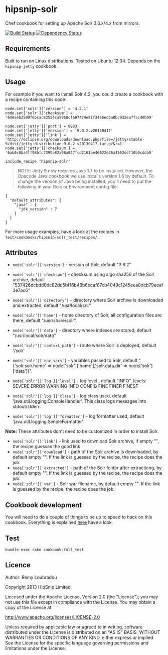 # hipsnip-solr

Chef cookbook for setting up Apache Solr 3.6.x/4.x from mirrors.

[![Build Status](https://travis-ci.org/hipsnip-cookbooks/solr.png?branch=master)](https://travis-ci.org/hipsnip-cookbooks/solr) [![Dependency Status](https://gemnasium.com/hipsnip-cookbooks/solr.png)](https://gemnasium.com/hipsnip-cookbooks/solr)

## Requirements

Built to run on Linux distributions. Tested on Ubuntu 12.04.
Depends on the `hipsnip-jetty` cookbook.

## Usage

For example if you want to install Solr 4.2, you could create a cookbook with a recipe containing this code:

    node.set['solr']['version'] = '4.2.1'
    node.set['solr']['checksum'] = '648a4b2509f6bcac83554ca5958cf607474e81f34e6ed3a0bc932ea7fac40b99'

    node.set['jetty']['port'] = 8983
    node.set['jetty']['version'] = '9.0.2.v20130417'
    node.set['jetty']['link'] = 'http://eclipse.org/downloads/download.php?file=/jetty/stable-9/dist/jetty-distribution-9.0.2.v20130417.tar.gz&r=1'
    node.set['jetty']['checksum'] = '6ab0c0ba4ff98bfc7399a82a96a047fcd2161ae46622e36a3552ecf10b9cddb9'

    include_recipe 'hipsnip-solr'


> NOTE: Jetty 9 now requires Java 1.7 to be installed. However, the Opscode Java cookbook we use installs version 1.6 by default. To change the version of Java being installed, you'll need to put the following in your Role or Environment config file:

    {
      "default_attributes": {
        "java" : {
          "jdk_version" : 7
        }
      }
    }


For more usage examples, have a look at the recipes in `test/cookbooks/hipsnip-solr_test/recipes/`.

## Attributes

* `node['solr']['version']` - version of Solr, default "3.6.2"
* `node['solr']['checksum']` - checksum using algo sha256 of the Solr archive, default "537426dcbdd0dc82dd5bf16b48b6bcaf87cb4049c1245eea8dcb79eeaf3e7ac6"
* `node['solr']['directory']` - directory where Solr archive is downloaded and extracted, default "/usr/local/src"

* `node['solr']['home']` - home directory of Solr, all configuration files are there, default "/usr/share/solr".
* `node['solr']['data']` - directory where indexes are stored, default "/usr/local/solr/data"

* `node['solr']['context_path']` - route where Solr is deployed, default '/solr'
* `node['solr']['env_vars']` -  variables passed to Solr, default "{'solr.solr.home' => node['solr']['home'],'solr.data.dir' => node['solr']['data']}".

* `node['solr']['log']['level']` -  log level , default "INFO". levels: SEVERE ERROR WARNING INFO CONFIG FINE FINER FINEST
* `node['solr']['log']['class']` - log class used, default 'java.util.logging.ConsoleHandler'. This class logs messages into stdout/stderr.
* `node['solr']['log']['formatter']` - log formatter used, default 'java.util.logging.SimpleFormatter'

__Note:__ These attributes don't need to be customized in order to install Solr.

* `node['solr']['link']` - link used to download Solr archive, if empty "", the recipe guesses the good link
* `node['solr']['download']` - path of the Solr archive is downloaded, by default empty "". If the link is guessed by the recipe, the recipe does the job.
* `node['solr']['extracted']` - path of the Solr folder after extractiong, by default empty "". If the link is guessed by the recipe, the recipe does the job.
* `node['solr']['war']` -  Solr war filename, by default empty "". If the link is guessed by the recipe, the recipe does the job.



## Cookbook development

You will need to do a couple of things to be up to speed to hack on this cookbook.
Everything is explained [here](https://github.com/hipsnip-cookbooks/cookbook-development) have a look.

## Test

    bundle exec rake cookbook:full_test

## Licence

Author: Rémy Loubradou

Copyright 2013 HipSnip Limited

Licensed under the Apache License, Version 2.0 (the "License");
you may not use this file except in compliance with the License.
You may obtain a copy of the License at

http://www.apache.org/licenses/LICENSE-2.0

Unless required by applicable law or agreed to in writing, software
distributed under the License is distributed on an "AS IS" BASIS,
WITHOUT WARRANTIES OR CONDITIONS OF ANY KIND, either express or implied.
See the License for the specific language governing permissions and
limitations under the License.
